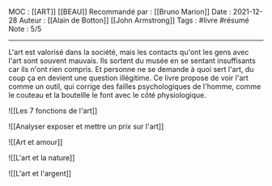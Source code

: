 MOC : [[ART]] [[BEAU]]
Recommandé par : [[Bruno Marion]]
Date : 2021-12-28
Auteur : [[Alain de Botton]] [[John Armstrong]]
Tags : #livre #résumé
Note : 5/5
***

L'art est valorisé dans la société, mais les contacts qu'ont les gens avec l'art sont souvent mauvais. Ils sortent du musée en se sentant insuffisants car ils n'ont rien compris. Et personne ne se demande à quoi sert l'art, du coup ça en devient une question illégitime. 
Ce livre propose de voir l'art comme un outil, qui corrige des failles psychologiques de l'homme, comme le couteau et la bouteille le font avec le côté physiologique. 

![[Les 7 fonctions de l'art]] 

![[Analyser exposer et mettre un prix sur l'art]] 

![[Art et amour]] 

![[L'art et la nature]] 

![[L'art et l'argent]] 















